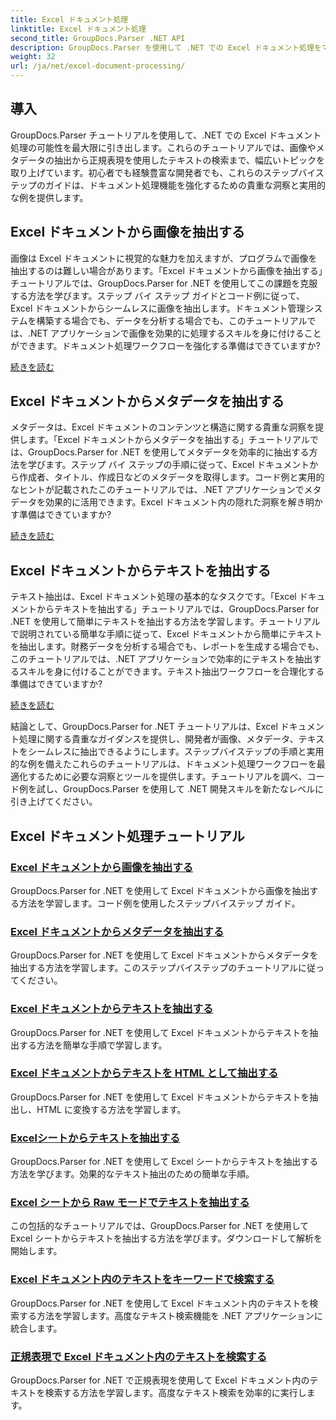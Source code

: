 ```yaml
---
title: Excel ドキュメント処理
linktitle: Excel ドキュメント処理
second_title: GroupDocs.Parser .NET API
description: GroupDocs.Parser を使用して .NET での Excel ドキュメント処理をマスターします。ステップ バイ ステップ ガイドを使用して、画像、メタデータ、テキストを効率的に抽出する方法を学びます。
weight: 32
url: /ja/net/excel-document-processing/
---
```

## 導入

GroupDocs.Parser チュートリアルを使用して、.NET での Excel ドキュメント処理の可能性を最大限に引き出します。これらのチュートリアルでは、画像やメタデータの抽出から正規表現を使用したテキストの検索まで、幅広いトピックを取り上げています。初心者でも経験豊富な開発者でも、これらのステップバイステップのガイドは、ドキュメント処理機能を強化するための貴重な洞察と実用的な例を提供します。

## Excel ドキュメントから画像を抽出する

画像は Excel ドキュメントに視覚的な魅力を加えますが、プログラムで画像を抽出するのは難しい場合があります。「Excel ドキュメントから画像を抽出する」チュートリアルでは、GroupDocs.Parser for .NET を使用してこの課題を克服する方法を学びます。ステップ バイ ステップ ガイドとコード例に従って、Excel ドキュメントからシームレスに画像を抽出します。ドキュメント管理システムを構築する場合でも、データを分析する場合でも、このチュートリアルでは、.NET アプリケーションで画像を効果的に処理するスキルを身に付けることができます。ドキュメント処理ワークフローを強化する準備はできていますか?

[続きを読む](./extract-images-from-excel-document/)

## Excel ドキュメントからメタデータを抽出する

メタデータは、Excel ドキュメントのコンテンツと構造に関する貴重な洞察を提供します。「Excel ドキュメントからメタデータを抽出する」チュートリアルでは、GroupDocs.Parser for .NET を使用してメタデータを効率的に抽出する方法を学びます。ステップ バイ ステップの手順に従って、Excel ドキュメントから作成者、タイトル、作成日などのメタデータを取得します。コード例と実用的なヒントが記載されたこのチュートリアルでは、.NET アプリケーションでメタデータを効果的に活用できます。Excel ドキュメント内の隠れた洞察を解き明かす準備はできていますか?

[続きを読む](./extract-metadata-from-excel-document/)

## Excel ドキュメントからテキストを抽出する

テキスト抽出は、Excel ドキュメント処理の基本的なタスクです。「Excel ドキュメントからテキストを抽出する」チュートリアルでは、GroupDocs.Parser for .NET を使用して簡単にテキストを抽出する方法を学習します。チュートリアルで説明されている簡単な手順に従って、Excel ドキュメントから簡単にテキストを抽出します。財務データを分析する場合でも、レポートを生成する場合でも、このチュートリアルでは、.NET アプリケーションで効率的にテキストを抽出するスキルを身に付けることができます。テキスト抽出ワークフローを合理化する準備はできていますか?

[続きを読む](./extract-text-from-excel-document/)

結論として、GroupDocs.Parser for .NET チュートリアルは、Excel ドキュメント処理に関する貴重なガイダンスを提供し、開発者が画像、メタデータ、テキストをシームレスに抽出できるようにします。ステップバイステップの手順と実用的な例を備えたこれらのチュートリアルは、ドキュメント処理ワークフローを最適化するために必要な洞察とツールを提供します。チュートリアルを調べ、コード例を試し、GroupDocs.Parser を使用して .NET 開発スキルを新たなレベルに引き上げてください。
## Excel ドキュメント処理チュートリアル
### [Excel ドキュメントから画像を抽出する](./extract-images-from-excel-document/)
GroupDocs.Parser for .NET を使用して Excel ドキュメントから画像を抽出する方法を学習します。コード例を使用したステップバイステップ ガイド。
### [Excel ドキュメントからメタデータを抽出する](./extract-metadata-from-excel-document/)
GroupDocs.Parser for .NET を使用して Excel ドキュメントからメタデータを抽出する方法を学習します。このステップバイステップのチュートリアルに従ってください。
### [Excel ドキュメントからテキストを抽出する](./extract-text-from-excel-document/)
GroupDocs.Parser for .NET を使用して Excel ドキュメントからテキストを抽出する方法を簡単な手順で学習します。
### [Excel ドキュメントからテキストを HTML として抽出する](./extract-text-from-excel-document-as-html/)
GroupDocs.Parser for .NET を使用して Excel ドキュメントからテキストを抽出し、HTML に変換する方法を学習します。
### [Excelシートからテキストを抽出する](./extract-text-from-excel-sheet/)
GroupDocs.Parser for .NET を使用して Excel シートからテキストを抽出する方法を学びます。効果的なテキスト抽出のための簡単な手順。
### [Excel シートから Raw モードでテキストを抽出する](./extract-text-from-excel-sheet-in-raw-mode/)
この包括的なチュートリアルでは、GroupDocs.Parser for .NET を使用して Excel シートからテキストを抽出する方法を学びます。ダウンロードして解析を開始します。
### [Excel ドキュメント内のテキストをキーワードで検索する](./search-text-in-excel-document-by-keyword/)
GroupDocs.Parser for .NET を使用して Excel ドキュメント内のテキストを検索する方法を学習します。高度なテキスト検索機能を .NET アプリケーションに統合します。
### [正規表現で Excel ドキュメント内のテキストを検索する](./search-text-in-excel-document-by-regular-expression/)
GroupDocs.Parser for .NET で正規表現を使用して Excel ドキュメント内のテキストを検索する方法を学習します。高度なテキスト検索を効率的に実行します。